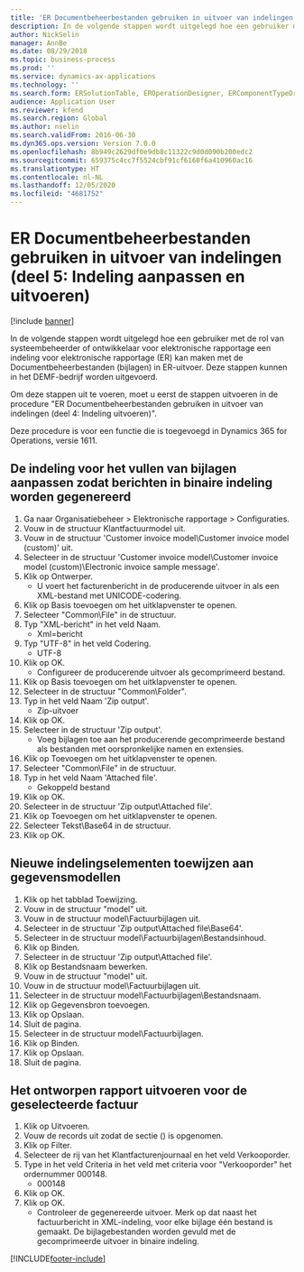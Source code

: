 ```yaml
---
title: 'ER Documentbeheerbestanden gebruiken in uitvoer van indelingen (deel 5: Indeling aanpassen en uitvoeren)'
description: In de volgende stappen wordt uitgelegd hoe een gebruiker met de rol van systeembeheerder of ontwikkelaar voor elektronische rapportage een indeling voor elektronische rapportage (ER) kan maken met de Documentbeheerbestanden (bijlagen) in ER-uitvoer.
author: NickSelin
manager: AnnBe
ms.date: 08/29/2018
ms.topic: business-process
ms.prod: ''
ms.service: dynamics-ax-applications
ms.technology: ''
ms.search.form: ERSolutionTable, EROperationDesigner, ERComponentTypeDropDialog, ERExpressionDesignerFormula, SysQueryForm
audience: Application User
ms.reviewer: kfend
ms.search.region: Global
ms.author: nselin
ms.search.validFrom: 2016-06-30
ms.dyn365.ops.version: Version 7.0.0
ms.openlocfilehash: 8b949c2629df0e9db8c11322c9d0d090b200edc2
ms.sourcegitcommit: 659375c4cc7f5524cbf91cf6160f6a410960ac16
ms.translationtype: HT
ms.contentlocale: nl-NL
ms.lasthandoff: 12/05/2020
ms.locfileid: "4681752"
---
```

# <a name="er-use-document-management-files-in-format-outputs-part-5---modify-and-run-format"></a>ER Documentbeheerbestanden gebruiken in uitvoer van indelingen (deel 5: Indeling aanpassen en uitvoeren)

[!include [banner](../../includes/banner.md)]

In de volgende stappen wordt uitgelegd hoe een gebruiker met de rol van systeembeheerder of ontwikkelaar voor elektronische rapportage een indeling voor elektronische rapportage (ER) kan maken met de Documentbeheerbestanden (bijlagen) in ER-uitvoer. Deze stappen kunnen in het DEMF-bedrijf worden uitgevoerd.

Om deze stappen uit te voeren, moet u eerst de stappen uitvoeren in de procedure "ER Documentbeheerbestanden gebruiken in uitvoer van indelingen (deel 4: Indeling uitvoeren)".

Deze procedure is voor een functie die is toegevoegd in Dynamics 365 for Operations, versie 1611.


## <a name="modify-the-format-to-populate-attachments-into-generating-messages-in-binary-format"></a>De indeling voor het vullen van bijlagen aanpassen zodat berichten in binaire indeling worden gegenereerd
1. Ga naar Organisatiebeheer > Elektronische rapportage > Configuraties.
2. Vouw in de structuur Klantfactuurmodel uit.
3. Vouw in de structuur 'Customer invoice model\Customer invoice model (custom)' uit.
4. Selecteer in de structuur 'Customer invoice model\Customer invoice model (custom)\Electronic invoice sample message'.
5. Klik op Ontwerper.
    * U voert het facturenbericht in de producerende uitvoer in als een XML-bestand met UNICODE-codering.  
6. Klik op Basis toevoegen om het uitklapvenster te openen.
7. Selecteer "Common\File" in de structuur.
8. Typ "XML-bericht" in het veld Naam.
    * Xml=bericht  
9. Typ "UTF-8" in het veld Codering.
    * UTF-8  
10. Klik op OK.
    * Configureer de producerende uitvoer als gecomprimeerd bestand.  
11. Klik op Basis toevoegen om het uitklapvenster te openen.
12. Selecteer in de structuur "Common\Folder".
13. Typ in het veld Naam 'Zip output'.
    * Zip-uitvoer  
14. Klik op OK.
15. Selecteer in de structuur 'Zip output'.
    * Voeg bijlagen toe aan het producerende gecomprimeerde bestand als bestanden met oorspronkelijke namen en extensies.  
16. Klik op Toevoegen om het uitklapvenster te openen.
17. Selecteer "Common\File" in de structuur.
18. Typ in het veld Naam 'Attached file'.
    * Gekoppeld bestand  
19. Klik op OK.
20. Selecteer in de structuur 'Zip output\Attached file'.
21. Klik op Toevoegen om het uitklapvenster te openen.
22. Selecteer Tekst\Base64 in de structuur.
23. Klik op OK.

## <a name="map-new-format-elements-to-data-model"></a>Nieuwe indelingselementen toewijzen aan gegevensmodellen
1. Klik op het tabblad Toewijzing.
2. Vouw in de structuur "model" uit.
3. Vouw in de structuur model\Factuurbijlagen uit.
4. Selecteer in de structuur 'Zip output\Attached file\Base64'.
5. Selecteer in de structuur model\Factuurbijlagen\Bestandsinhoud.
6. Klik op Binden.
7. Selecteer in de structuur 'Zip output\Attached file'.
8. Klik op Bestandsnaam bewerken.
9. Vouw in de structuur "model" uit.
10. Vouw in de structuur model\Factuurbijlagen uit.
11. Selecteer in de structuur model\Factuurbijlagen\Bestandsnaam.
12. Klik op Gegevensbron toevoegen.
13. Klik op Opslaan.
14. Sluit de pagina.
15. Selecteer in de structuur model\Factuurbijlagen.
16. Klik op Binden.
17. Klik op Opslaan.
18. Sluit de pagina.

## <a name="run-the-designed-report-for-the-selected-invoice"></a>Het ontworpen rapport uitvoeren voor de geselecteerde factuur
1. Klik op Uitvoeren.
2. Vouw de records uit zodat de sectie () is opgenomen.
3. Klik op Filter.
4. Selecteer de rij van het Klantfacturenjournaal en het veld Verkooporder.
5. Type in het veld Criteria in het veld met criteria voor "Verkooporder" het ordernummer 000148.
    * 000148  
6. Klik op OK.
7. Klik op OK.
    * Controleer de gegenereerde uitvoer. Merk op dat naast het factuurbericht in XML-indeling, voor elke bijlage één bestand is gemaakt. De bijlagebestanden worden gevuld met de gecomprimeerde uitvoer in binaire indeling.  



[!INCLUDE[footer-include](../../../../includes/footer-banner.md)]